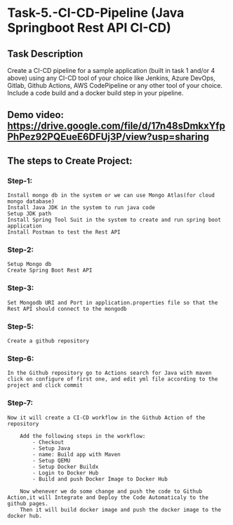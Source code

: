 # Task-5.-CI-CD-Pipeline (Java Springboot Rest API CI-CD)

## Task Description
Create a CI-CD pipeline for a sample application (built in task 1 and/or 4 above) using any CI-CD tool of your choice like Jenkins, Azure DevOps, Gitlab, Github Actions, AWS CodePipeline or any other tool of your choice. Include a code build and a docker build step in your pipeline.

## Demo video: https://drive.google.com/file/d/17n48sDmkxYfpPhPez92PQEueE6DFUj3P/view?usp=sharing

## The steps to Create Project:
### Step-1:
    Install mongo db in the system or we can use Mongo Atlas(for cloud mongo database)
    Install Java JDK in the system to run java code
    Setup JDK path
    Install Spring Tool Suit in the system to create and run spring boot application
    Install Postman to test the Rest API
### Step-2:
    Setup Mongo db
    Create Spring Boot Rest API
### Step-3:
    Set Mongodb URI and Port in application.properties file so that the Rest API should connect to the mongodb
### Step-5:
    Create a github repository
### Step-6:
    In the Github repository go to Actions search for Java with maven click on configure of first one, and edit yml file according to the project and click commit
### Step-7:
    Now it will create a CI-CD workflow in the Github Action of the repository
  
        Add the following steps in the workflow:
            - Checkout
            - Setup Java
            - name: Build app with Maven
            - Setup QEMU
            - Setup Docker Buildx
            - Login to Docker Hub
            - Build and push Docker Image to Docker Hub
        
        Now whenever we do some change and push the code to Github Action,it will Integrate and Deploy the Code Automaticaly to the github pages.
        Then it will build docker image and push the docker image to the docker hub.
